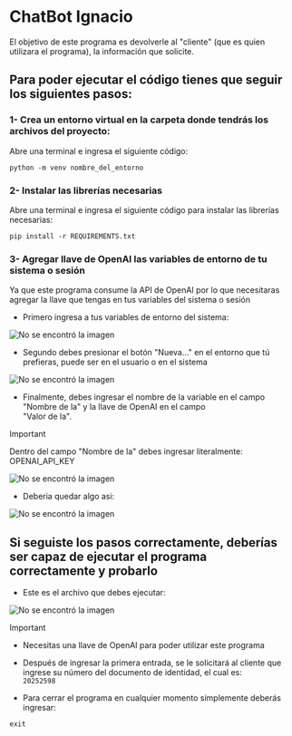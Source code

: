 # ChatBot Ignacio

El objetivo de este programa es devolverle al "cliente" (que es quien utilizara el programa), la información que solicite.

## Para poder ejecutar el código tienes que seguir los siguientes pasos:

### 1- Crea un entorno virtual en la carpeta donde tendrás los archivos del proyecto:

Abre una terminal e ingresa el siguiente código:

```python -m venv nombre_del_entorno```


### 2- Instalar las librerías necesarias

Abre una terminal e ingresa el siguiente código para instalar las librerías necesarias:

```pip install -r REQUIREMENTS.txt```

### 3- Agregar llave de OpenAI las variables de entorno de tu sistema o sesión

Ya que este programa consume la API de OpenAI por lo que necesitaras agregar la llave que tengas en tus variables del sistema o sesión

- Primero ingresa a tus variables de entorno del sistema:

![No se encontró la imagen](Variables_de_entorno.png "Propiedades del sistema")

- Segundo debes presionar el botón "Nueva..." en el entorno que tú prefieras, puede ser en el usuario o en el sistema

![No se encontró la imagen](Nueva_variable_entorno.png "Nueva variable de entorno")

- Finalmente, debes ingresar el nombre de la variable en el campo "Nombre de la" y la llave de OpenAI en el campo  
"Valor de la".

>[!IMPORTANT]
>
>Dentro del campo "Nombre de la" debes ingresar literalmente: OPENAI_API_KEY

![No se encontró la imagen](Guardar_nueva_variable.png "Guardar nueva variable de entorno")

- Deberia quedar algo asi:

![No se encontró la imagen](OpenAI_Keys.png "Ejemplo")

## Si seguiste los pasos correctamente, deberías ser capaz de ejecutar el programa correctamente y probarlo

- Este es el archivo que debes ejecutar:

![No se encontró la imagen](Archivo_chatbot_ignacio.png "Archivo que hay que ejecutar")

>[!IMPORTANT]
>
>- Necesitas una llave de OpenAI para poder utilizar este programa
>
>- Después de ingresar la primera entrada, se le solicitará al cliente que ingrese su número del documento de identidad, el cual es:  
>```20252598```
>
>- Para cerrar el programa en cualquier momento simplemente deberás ingresar:
>
>```exit```